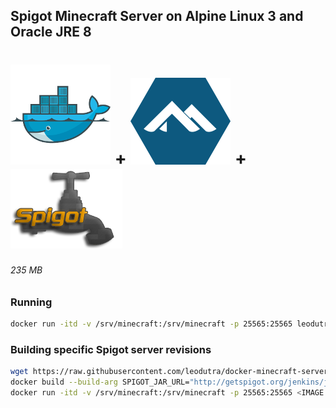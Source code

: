 ## Spigot Minecraft Server on Alpine Linux 3 and Oracle JRE 8

# ![Docker logo][docker-logo] + ![Alpine Linux logo][alpine-logo] + ![Spigot logo][spigot-logo]

###### 235 MB

### Running  
```sh
docker run -itd -v /srv/minecraft:/srv/minecraft -p 25565:25565 leodutra/docker-minecraft-server:getspigot-latest
```

### Building specific Spigot server revisions
```sh
wget https://raw.githubusercontent.com/leodutra/docker-minecraft-server/master/spigot/getspigot/Dockerfile
docker build --build-arg SPIGOT_JAR_URL="http://getspigot.org/jenkins/job/Spigot/lastSuccessfulBuild/artifact/spigot-1.9.2.jar" .
docker run -itd -v /srv/minecraft:/srv/minecraft -p 25565:25565 <IMAGE ID> 
```

[docker-logo]: https://raw.githubusercontent.com/leodutra/docker-minecraft-server/master/docker-logo.png "Made with Docker"
[alpine-logo]: https://raw.githubusercontent.com/leodutra/docker-minecraft-server/master/alpine-logo.png "Made with Alpine Linux" 
[spigot-logo]: https://raw.githubusercontent.com/leodutra/docker-minecraft-server/master/spigot-logo.png "Made with Spigot Minecraft Server"
